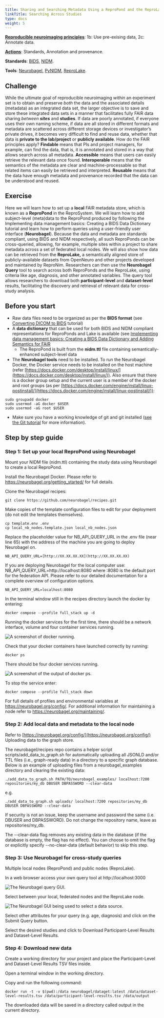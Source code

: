 ```yaml
---
title: Sharing and Searching Metadata Using a ReproPond and the ReproLake
linkTitle: Searching Across Studies
type: docs
weight: 5
---
```


**[Reproducible neuroimaging principles](/about/in-practice/#repronims-principles-of-reproducible-neuroimaging)**: 1b: Use pre-exising data, 2c: Annotate data.

**[Actions](/about/in-practice/#repronims-four-core-actions)**: Standards, Annotation and provenance.

**Standards**: [BIDS](/resources/tools/bids/index.html), [NIDM](/resources/tools/nidm/index.html).

**Tools**: [Neurobagel](https://neurobagel.org/), [PyNIDM](/resources/tools/pynidm/index.html), [ReproLake](/resources/tools/reprolake/).

## Challenge

While the ultimate goal of reproducible neuroimaging *within* an experiment set is to obtain and preserve *both* the data and the associated details (metadata) as an integrated data set,  the larger objective is to save and store these integrated data sets in a manner that facilitates fully FAIR data sharing *between **sites*** and **studies**.  If data are poorly annotated, if everyone uses their own naming scheme, if data are all stored in different formats and metadata are scattered across different storage devices or investigator’s private drives, it becomes very difficult to find and reuse data, whether that data is **private to the lab/project** or **publicly available**. How do the FAIR principles apply? **Findable** means that PIs and project managers, for example,  can find the data, that is, it is annotated and stored in a way that allows search across all metadata.  **Accessible** means that users can easily retrieve the relevant data once found.  **Interoperable** means that the semantics of the metadata are clear and machine-processable so that related items can easily be retrieved and interpreted. **Reusable** means that the data have enough metadata and provenance recorded that the data can be understood and reused.

## Exercise

Here we will learn how to set up a **local** FAIR metadata store, which is known as a **ReproPond** in the ReproSystem.  We will learn how to add subject-level (meta)data to the ReproPond produced by following the Implementing data management basics:  Creating a BIDS Data Dictionary tutorial and learn how to perform queries using a user-friendly user interface (**Neurobagel**). Because the data and metadata are standards compliant, using BIDS and NIDM respectively, all such ReproPonds can be cross-queried, allowing, for example, multiple sites within a project to share metadata across a set of federated local nodes. We will also show how data can be retrieved from the **ReproLake,** a semantically aligned store of publicly-available datasets from OpenNeuro and other projects developed and maintained by ReproNim. Researchers can then use the **Neurobagel Query** tool to search across both ReproPonds and the ReproLake, using criteria like age, diagnosis, and other annotated variables. The query tool allows researchers to download both **participant-level** and **dataset-level** results, facilitating the discovery and retrieval of relevant data for cross-study analysis.

## Before you start

* Raw data files need to be organized as per the **BIDS format** (see [Converting DICOM to BIDS](http://resources/tutorials/dicom-to-bids/) tutorial)
* A **data dictionary** that can be used for both BIDS and NIDM compliant representations for ReproPonds and Lake is available (see [Implementing data management basics:  Creating a BIDS Data Dictionary and Adding Semantics for FAIR](/resources/tutorials/data-dictionary/)
  * The ReproPond is built from the **nidm.ttl** file containing semantically-enhanced subject-level data
* The **Neurobagel tools** need to be installed.  To run the Neurobagel Docker, the Docker service needs to be installed on the host machine (refer [https://docs.docker.com/desktop/install/linux/](https://docs.docker.com/desktop/install/linux/)).  Also ensure that there is a docker group setup and the current user is a member of the docker and root groups (as per [https://docs.docker.com/engine/install/linux-postinstall/](https://docs.docker.com/engine/install/linux-postinstall/)):

```
sudo groupadd docker
sudo usermod -aG docker $USER
sudo usermod -aG root $USER
```

* Make sure you have a working knowledge of git and git installed ([see the Git tutorial](/resources/tutorials/git/#step-1-install-the-necessary-tools) for more information).

## Step by step guide

### Step 1: Set up your local ReproPond using Neurobagel

Mount your NIDM file (nidm.ttl) containing the study data using Neurobagel to create a local ReproPond.

Install the Neurobagel Docker.  Please refer to https://neurobagel.org/getting_started/ for full details.

Clone the Neurobagel recipes:

```
git clone https://github.com/neurobagel/recipes.git
```

Make copies of the template configuration files to edit for your deployment (do not edit the templates themselves).

```
cp template.env .env
cp local_nb_nodes.template.json local_nb_nodes.json
```

Replace the placeholder value for NB_API_QUERY_URL in the .env file (near line 65) with the address of the machine you are going to deploy Neurobagel on.

```
NB_API_QUERY_URL=[http://XX.XX.XX.XX](http://XX.XX.XX.XX)
```

If you are deploying Neurobagel for the local computer use: NB_API_QUERY_URL=http://localhost:8080 where :8080 is the default port for the federation API. Please refer to our detailed documentation for a complete overview of configuration options.

```
NB_API_QUERY_URL=localhost:8080
```

In the terminal window still in the recipes directory launch the docker by entering:

```
docker compose --profile full_stack up -d
```

Running the docker services for the first time, there should be a network interface, volume and four container services running.

![A screenshot of docker running.](/images/pond-lake-1.png)

Check that your docker containers have launched correctly by running:

```
docker ps
```

There should be four docker services running.

![A screenshot of the output of docker ps.](/images/pond-lake-2.png)

To stop the service enter:

```
docker compose --profile full_stack down
```

For full details of profiles and environmental variables at https://neurobagel.org/config/. For additional information for maintaining a node refer to https://neurobagel.org/maintaining/.

### Step 2: Add local data and metadata to the local node

Refer to [https://neurobagel.org/config/](https://neurobagel.org/config/) Uploading data to the graph store.

The neurobagel/recipes repo contains a helper script scripts/add_data_to_graph.sh for automatically uploading all JSONLD and/or TTL files (i.e., graph-ready data) in a directory to a specific graph database. Below is an example of uploading files from a neurobagel_examples directory and clearing the existing data:

```
./add_data_to_graph.sh PATH/TO/neurobagel_examples/ localhost:7200 repositories/my_db DBUSER DBPASSWORD --clear-data
```

e.g.

```
./add_data_to_graph.sh uploads/ localhost:7200 repositories/my_db DBUSER DBPASSWORD --clear-data
```

If security is not an issue, keep the username and password the same (i.e. DBUSER and DBPASSWORD). Do not change the repository name, leave as repositories/my_db.

The --clear-data flag removes any existing data in the database (if the database is empty, the flag has no effect). You can choose to omit the flag or explicitly specify --no-clear-data (default behavior) to skip this step.

### Step 3: Use Neurobagel for cross-study queries

Multiple local nodes (ReproPond) and public nodes (ReproLake).

In a web browser access your own query tool at http://localhost:3000

![The Neurobagel query GUI.](/images/pond-lake-3.png)

Select between your local, federated nodes and the ReproLake node.

![The Neurobagel GUI being used to select a data source.](/images/pond-lake-4.png)

Select other attributes for your query (e.g. age, diagnosis) and click on the Submit Query button.

Select the desired studies and click to Download Participant-Level Results and Dataset-Level Results.

### Step 4: Download new data

Create a working directory for your project and place the Participant-Level and Dataset-Level Results TSV files inside.

Open a terminal window in the working directory.

Copy and run the following command:

```
docker run -t -v $(pwd):/data neurobagel/dataget:latest /data/dataset-level-results.tsv /data/participant-level-results.tsv /data/output
```

The downloaded data will be saved in a directory called output in the current directory.
